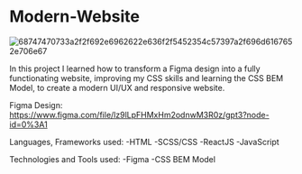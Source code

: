 # Modern-Website

![68747470733a2f2f692e6962622e636f2f5452354c57397a2f696d6167652e706e67](https://user-images.githubusercontent.com/107345473/178911047-089a2764-f7d9-4ff0-af81-c075fe5de299.png)

In this project I learned how to transform a Figma design into a fully functionating website, improving my CSS skills and learning the CSS BEM Model, to create a modern UI/UX and responsive website.

Figma Design: https://www.figma.com/file/lz9lLpFHMxHm2odnwM3R0z/gpt3?node-id=0%3A1

Languages, Frameworks used:
-HTML
-SCSS/CSS
-ReactJS
-JavaScript

Technologies and Tools used:
-Figma
-CSS BEM Model

